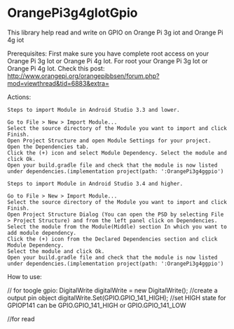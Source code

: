 # OrangePi3g4gIotGpio
This library help read and write on GPIO on Orange Pi 3g iot and Orange Pi 4g iot 

Prerequisites:
First make sure you have complete root access on your Orange Pi 3g Iot or Orange Pi 4g Iot.
For root your Orange Pi 3g Iot or Orange Pi 4g Iot. Check this post: http://www.orangepi.org/orangepibbsen/forum.php?mod=viewthread&tid=6883&extra=

Actions:


    Steps to import Module in Android Studio 3.3 and lower.

    Go to File > New > Import Module...
    Select the source directory of the Module you want to import and click Finish.
    Open Project Structure and open Module Settings for your project.
    Open the Dependencies tab.
    Click the (+) icon and select Module Dependency. Select the module and click Ok.
    Open your build.gradle file and check that the module is now listed under dependencies.(implementation project(path: ':OrangePi3g4ggpio')

    Steps to import Module in Android Studio 3.4 and higher.

    Go to File > New > Import Module...
    Select the source directory of the Module you want to import and click Finish.
    Open Project Structure Dialog (You can open the PSD by selecting File > Project Structure) and from the left panel click on Dependencies.
    Select the module from the Module(Middle) section In which you want to add module dependency.
    Click the (+) icon from the Declared Dependencies section and click Module Dependency.
    Select the module and click Ok.
    Open your build.gradle file and check that the module is now listed under dependencies.(implementation project(path: ':OrangePi3g4ggpio')
    
    
How to use:

   // for toogle gpio:
   DigitalWrite digitalWrite = new DigitalWrite(); //create a output pin object
   digitalWrite.Set(GPIO.GPIO_141_HIGH); //set HIGH state for GPIOP141 can be GPIO.GPIO_141_HIGH or GPIO.GPIO_141_LOW
   
   //for read 
    
    
